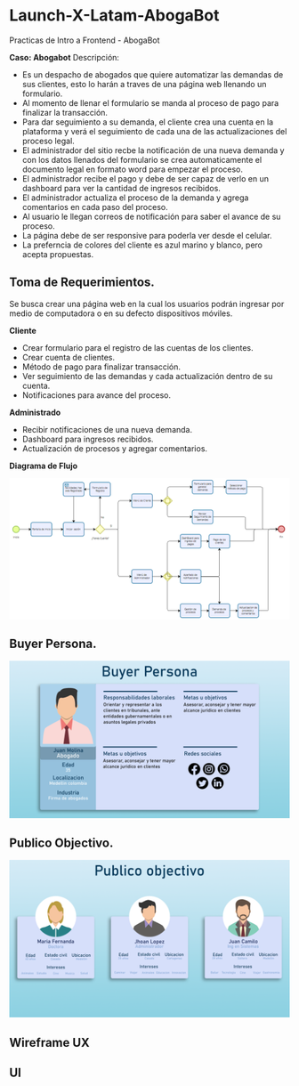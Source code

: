 # Launch-X-Latam-AbogaBot
Practicas de Intro a Frontend - AbogaBot


**Caso: Abogabot**
Descripción:

- Es un despacho de abogados que quiere automatizar las demandas de sus clientes, esto lo harán a traves de una página web llenando un formulario.
- Al momento de llenar el formulario se manda al proceso de pago para finalizar la transacción.
- Para dar seguimiento a su demanda, el cliente crea una cuenta en la plataforma y verá el seguimiento de cada una de las actualizaciones del proceso legal.
- El administrador del sitio recbe la notificación de una nueva demanda y con los datos llenados del formulario se crea automaticamente el documento legal en formato word para empezar el proceso.
- El administrador recibe el pago y debe de ser capaz de verlo en un dashboard para ver la cantidad de ingresos recibidos.
- El administrador actualiza el proceso de la demanda y agrega comentarios en cada paso del proceso.
- Al usuario le llegan correos de notificación para saber el avance de su proceso.
- La página debe de ser responsive para poderla ver desde el celular.
- La preferncia de colores del cliente es azul marino y blanco, pero acepta propuestas.


## **Toma de Requerimientos.**

Se busca crear una página web en la cual los usuarios podrán ingresar por medio de computadora o en su defecto dispositivos móviles.

**Cliente**

- Crear formulario para el registro de las cuentas de los clientes.
- Crear cuenta de clientes.
- Método de pago para finalizar transacción.
- Ver seguimiento de las demandas y cada actualización dentro de su cuenta.
- Notificaciones para avance del proceso.

**Administrado**
- Recibir notificaciones de una nueva demanda.
- Dashboard para ingresos recibidos.
- Actualización de procesos y agregar comentarios.

**Diagrama de Flujo**

![Digrama de flujo](./Img/Diagrama_flujo.png)

## **Buyer Persona.**

![Buyer Persona](./Img/Buyer_persona.png)

## **Publico Objectivo.**

![Publico Objectivo](./Img/Publico_objectivo.png)
## **Wireframe UX**

## **UI**

